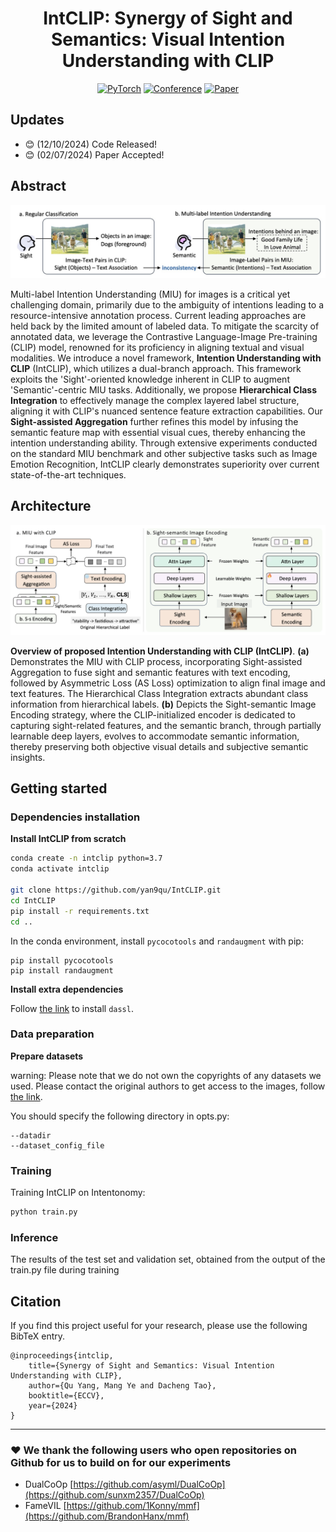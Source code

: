 <div align="center">
  
# IntCLIP: Synergy of Sight and Semantics: Visual Intention Understanding with CLIP

<a href="https://pytorch.org/get-started/locally/"><img alt="PyTorch" src="https://img.shields.io/badge/PyTorch-ee4c2c?logo=pytorch&logoColor=white"></a>
[![Conference](http://img.shields.io/badge/ECCV-2024-6790AC.svg)](https://eccv2024.ecva.net/)
[![Paper](http://img.shields.io/badge/Paper-6720AC.svg)](https://marswhu.github.io/publications/files/ECCV24_IntCLIP.pdf)

</div>

## Updates

- :blush: (12/10/2024) Code Released!
- :blush: (02/07/2024) Paper Accepted!

## Abstract

![](intro.jpg)

Multi-label Intention Understanding (MIU) for images is a critical yet challenging domain, primarily due to the ambiguity of intentions leading to a resource-intensive annotation process. Current leading approaches are held back by the limited amount of labeled data. To mitigate the scarcity of annotated data, we leverage the Contrastive Language-Image Pre-training (CLIP) model, renowned for its proficiency in aligning textual and visual modalities. We introduce a novel framework, **Intention Understanding with CLIP** (IntCLIP), which utilizes a dual-branch approach. This framework exploits the 'Sight'-oriented knowledge inherent in CLIP to augment 'Semantic'-centric MIU tasks. Additionally, we propose **Hierarchical Class Integration** to effectively manage the complex layered label structure, aligning it with CLIP's nuanced sentence feature extraction capabilities. Our **Sight-assisted Aggregation** further refines this model by infusing the semantic feature map with essential visual cues, thereby enhancing the intention understanding ability. Through extensive experiments conducted on the standard MIU benchmark and other subjective tasks such as Image Emotion Recognition, IntCLIP clearly demonstrates superiority over current state-of-the-art techniques.

## Architecture

![](image.png)

**Overview of proposed Intention Understanding with CLIP (IntCLIP)**. **(a)** Demonstrates the MIU with CLIP process, incorporating Sight-assisted Aggregation to fuse sight and semantic features with text encoding, followed by Asymmetric Loss (AS Loss) optimization to align final image and text features. The Hierarchical Class Integration extracts abundant class information from hierarchical labels. **(b)** Depicts the Sight-semantic Image Encoding strategy, where the CLIP-initialized encoder is dedicated to capturing sight-related features, and the semantic branch, through partially learnable deep layers, evolves to accommodate semantic information, thereby preserving both objective visual details and subjective semantic insights.

## Getting started

### Dependencies installation

**Install IntCLIP from scratch**

```bash
conda create -n intclip python=3.7
conda activate intclip

git clone https://github.com/yan9qu/IntCLIP.git
cd IntCLIP
pip install -r requirements.txt
cd ..
```

In the conda environment, install `pycocotools` and `randaugment` with pip:
```
pip install pycocotools
pip install randaugment
```

**Install extra dependencies**

Follow [the link](https://github.com/KaiyangZhou/Dassl.pytorch) to install `dassl`.

### Data preparation

**Prepare datasets**

warning: Please note that we do not own the copyrights of any datasets we used. Please contact the original authors to get access to the images, follow [the link](https://github.com/KMnP/intentonomy).

You should specify the following directory in opts.py:
```
--datadir
--dataset_config_file
```

### Training

Training IntCLIP on Intentonomy:

```bash
python train.py 
```

### Inference

The results of the test set and validation set, obtained from the output of the train.py file during training

## Citation

If you find this project useful for your research, please use the following BibTeX entry.

```
@inproceedings{intclip,
    title={Synergy of Sight and Semantics: Visual Intention Understanding with CLIP},
    author={Qu Yang, Mang Ye and Dacheng Tao},
    booktitle={ECCV},
    year={2024}
}
```
---
### :heart: We thank the following users who open repositories on Github for us to build on for our experiments
 * DualCoOp [https://github.com/asyml/DualCoOp](https://github.com/sunxm2357/DualCoOp)
 * FameVIL [https://github.com/1Konny/mmf](https://github.com/BrandonHanx/mmf)
